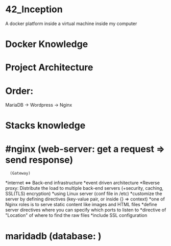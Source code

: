 # 42_Inception
A docker platform inside a virtual machine inside my computer

# Docker Knowledge

# Project Architecture 
# Order:
MariaDB -> Wordpress -> Nginx

# Stacks knowledge
# #nginx (web-server: get a request => send response)
      (Gateway)
*internet <=> Back-end infrastructure 
*event driven architecture
*Reverse proxy: Distribute the load to multiple back-end servers (+security, caching, SSL(TLS) encryption)
*using Linux server (conf file in /etc)
*customize the server by defining directives (key-value pair, or inside  {} => context)
*one of Nginx roles is to serve static content like images and HTML files 
*define server directives where you can specify which ports to listen to 
*directive of "Location" of where to find the raw files 
*include SSL configuration 


# maridadb (database: )

